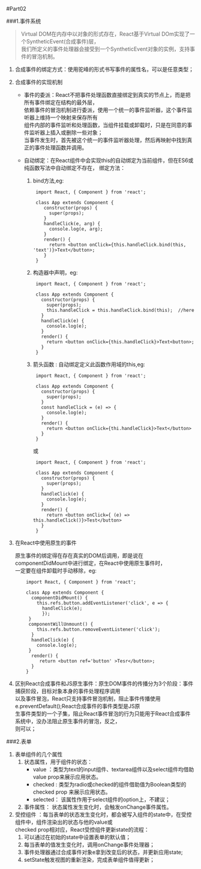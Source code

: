 #Part02

###1.事件系统

>Virtual DOM在内存中以对象的形式存在，React基于Virtual DOm实现了一个SyntheticEvent(合成事件)层，  
>我们所定义的事件处理器会接受到一个SyntheticEvent对象的实例，支持事件的冒泡机制。

1. 合成事件的绑定方式：使用驼峰的形式书写事件的属性名，可以是任意类型；
2. 合成事件的实现机制

   + 事件的委派：React不把事件处理函数直接绑定到真实的节点上，而是把所有事件绑定在结构的最外层，  
     依赖事件的冒泡机制进行委派，使用一个统一的事件监听器，这个事件监听器上维持一个映射来保存所有  
     组件内部的事件监听和处理函数，当组件挂载或卸载时，只是在同意的事件监听器上插入或删除一些对象；  
     当事件发生时，首先被这个统一的事件监听器处理，然后再映射中找到真正的事件处理函数并调用。

   + 自动绑定：在React组件中会实现this的自动绑定为当前组件，但在ES6或纯函数写法中自动绑定不存在，
     绑定方法：
     1. bind方法,eg:

             import React, { Component } from 'react';

             class App extends Component {
                constructor(props) {
                  super(props);
                }
                handleClick(e, arg) {
                  console.log(e, arg);
                }
                render() {
                  return <button onClick={this.handleClick.bind(this, 'text')}>Text</button>;
                }
             }

      2. 构造器中声明，eg:

              import React, { Component } from 'react';

              class App extends Component {
                constructor(props) {
                  super(props);
                  this.handleClick = this.handleClick.bind(this);  //here
                }
                handleClick(e) {
                  console.log(e);
                }
                render() {
                  return <button onClick={this.handleClick}>Text<button>;
                }
              }

       3. 箭头函数 : 自动绑定定义此函数作用域的this,eg:

               import React, { Component } from 'react';

               class App extends Component {
                 constructor(props) {
                   super(props);
                 }
                 const handleClick = (e) => {
                   console.log(e);
                 }
                 render() {
                   return <button onClick={thi.handleClick}>Text</button>
                 }
               }

           或

               import React, { Component } from 'react';

               class App extends Component {
                 constructor(props) {
                   super(props);
                 }
                 handleClick(e) {
                   console.log(e);
                 }
                 render() {
                   return <button onClick={ (e) => this.handleClick()}>Test</button>
                 }
               }

3. 在React中使用原生的事件

   原生事件的绑定得在存在真实的DOM后调用，即是说在componentDidMount中进行绑定，在React中使用原生事件时，  
   一定要在组件卸载时手动移除，eg:

           import React, { Component } from 'react';

           class App extends Component {
             componentDidMount() {
               this.refs.button.addEventListener('click', e => {
                 handleClick(e);
                 });
            }
            componentWillUnmount() {
               this.refs.button.removeEventListener('click');
             }
             handleClick(e) {
               console.log(e);
            }
             render() {
                return <button ref='button' >Tesr</button>;
             }
           }

4. 区别React合成事件和JS原生事件：原生DOM事件的传播分为3个阶段：事件捕获阶段，目标对象本身的事件处理程序调用  
   以及事件冒泡，React只支持事件冒泡机制，阻止事件传播使用e.preventDefault();React合成事件的事件类型是JS原  
   生事件类型的一个子集，阻止React事件冒泡的行为只能用于React合成事件系统中，没办法阻止原生事件的冒泡，反之，  
   则可以；

###2.表单

1. 表单组件的几个属性
   1. 状态属性，用于组件的状态：
      + value ：类型为text的input组件、textarea组件以及select组件均借助value prop来展示应用状态。
      + checked : 类型为radio或checked的组件借助值为Boolean类型的checked prop 来展示应用状态。
      + selected： 该属性作用于select组件的option上，不建议；
   2. 事件属性： 状态属性发生变化时，会触发onChange事件属性。
2. 受控组件 ：每当表单的状态发生变化时，都会被写入组件的state中，在受控组件中，组件渲染出的状态与他的value或  
   checked prop相对应，React受控组件更新state的流程：
   1. 可以通过在初始的state中设置表单的默认值；
   2. 每当表单的值发生变化时，调用onChange事件处理器；
   3. 事件处理器通过合成事件对象e拿到改变后的状态，并更新应用state;
   4. setState触发视图的重新渲染，完成表单组件值得更新；
